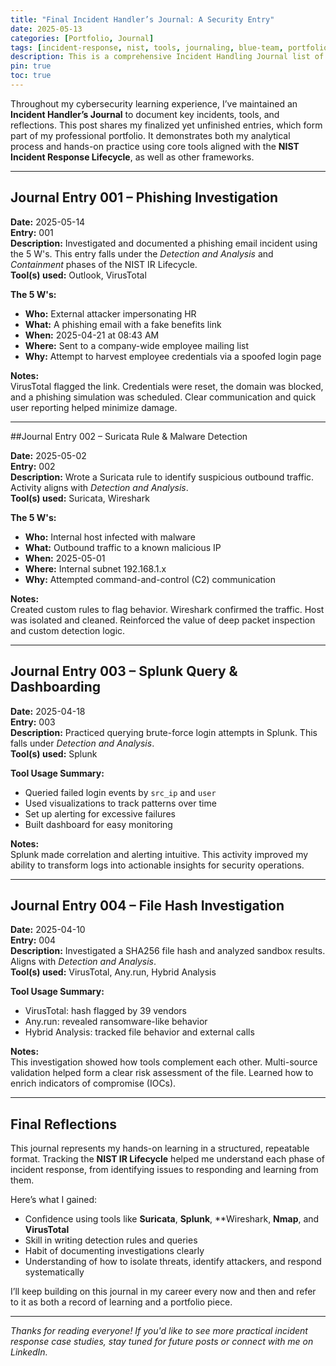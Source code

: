 ```yaml
---
title: "Final Incident Handler’s Journal: A Security Entry"
date: 2025-05-13 
categories: [Portfolio, Journal]
tags: [incident-response, nist, tools, journaling, blue-team, portfolio, data entry,]
description: This is a comprehensive Incident Handling Journal list of entries, growing with time.
pin: true
toc: true
---
```


Throughout my cybersecurity learning experience, I’ve maintained an **Incident Handler’s Journal** to document key incidents, tools, and reflections. This post shares my finalized yet unfinished entries, which form part of my professional portfolio. It demonstrates both my analytical process and hands-on practice using core tools aligned with the **NIST Incident Response Lifecycle**, as well as other frameworks.

---

## Journal Entry 001 – Phishing Investigation

**Date:** 2025-05-14  
**Entry:** 001  
**Description:** Investigated and documented a phishing email incident using the 5 W's. This entry falls under the *Detection and Analysis* and *Containment* phases of the NIST IR Lifecycle.  
**Tool(s) used:** Outlook, VirusTotal  

**The 5 W's:**
- **Who:** External attacker impersonating HR  
- **What:** A phishing email with a fake benefits link  
- **When:** 2025-04-21 at 08:43 AM  
- **Where:** Sent to a company-wide employee mailing list  
- **Why:** Attempt to harvest employee credentials via a spoofed login page  

**Notes:**  
VirusTotal flagged the link. Credentials were reset, the domain was blocked, and a phishing simulation was scheduled. Clear communication and quick user reporting helped minimize damage.

---

##Journal Entry 002 – Suricata Rule & Malware Detection

**Date:** 2025-05-02  
**Entry:** 002  
**Description:** Wrote a Suricata rule to identify suspicious outbound traffic. Activity aligns with *Detection and Analysis*.  
**Tool(s) used:** Suricata, Wireshark  

**The 5 W's:**
- **Who:** Internal host infected with malware  
- **What:** Outbound traffic to a known malicious IP  
- **When:** 2025-05-01  
- **Where:** Internal subnet 192.168.1.x  
- **Why:** Attempted command-and-control (C2) communication  

**Notes:**  
Created custom rules to flag behavior. Wireshark confirmed the traffic. Host was isolated and cleaned. Reinforced the value of deep packet inspection and custom detection logic.

---

## Journal Entry 003 – Splunk Query & Dashboarding

**Date:** 2025-04-18  
**Entry:** 003  
**Description:** Practiced querying brute-force login attempts in Splunk. This falls under *Detection and Analysis*.  
**Tool(s) used:** Splunk  

**Tool Usage Summary:**
- Queried failed login events by `src_ip` and `user`
- Used visualizations to track patterns over time
- Set up alerting for excessive failures  
- Built dashboard for easy monitoring  

**Notes:**  
Splunk made correlation and alerting intuitive. This activity improved my ability to transform logs into actionable insights for security operations.

---

## Journal Entry 004 – File Hash Investigation

**Date:** 2025-04-10  
**Entry:** 004  
**Description:** Investigated a SHA256 file hash and analyzed sandbox results. Aligns with *Detection and Analysis*.  
**Tool(s) used:** VirusTotal, Any.run, Hybrid Analysis  

**Tool Usage Summary:**
- VirusTotal: hash flagged by 39 vendors  
- Any.run: revealed ransomware-like behavior  
- Hybrid Analysis: tracked file behavior and external calls  

**Notes:**  
This investigation showed how tools complement each other. Multi-source validation helped form a clear risk assessment of the file. Learned how to enrich indicators of compromise (IOCs).

---

## Final Reflections

This journal represents my hands-on learning in a structured, repeatable format. Tracking the **NIST IR Lifecycle** helped me understand each phase of incident response, from identifying issues to responding and learning from them.

Here’s what I gained:
- Confidence using tools like **Suricata**, **Splunk**, **Wireshark, **Nmap**, and **VirusTotal**
- Skill in writing detection rules and queries
- Habit of documenting investigations clearly
- Understanding of how to isolate threats, identify attackers, and respond systematically  

I’ll keep building on this journal in my career every now and then and refer to it as both a record of learning and a portfolio piece.

---

_Thanks for reading everyone! If you'd like to see more practical incident response case studies, stay tuned for future posts or connect with me on LinkedIn._

